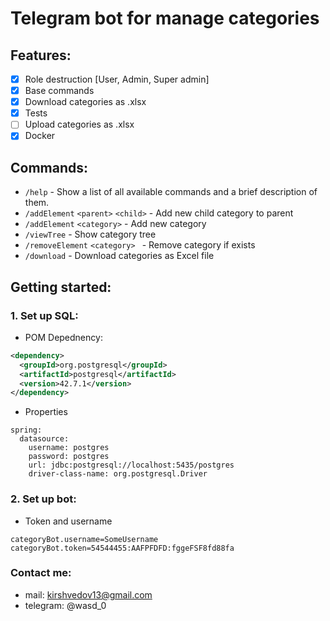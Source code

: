 # Telegram bot for manage categories

## Features:
- [x] Role destruction [User, Admin, Super admin]
- [x] Base commands
- [x] Download categories as .xlsx
- [x] Tests
- [ ] Upload categories as .xlsx
- [x] Docker

## Commands:
 - ``` /help ``` - Show a list of all available commands and a brief description of them.
 - ``` /addElement ``` ```<parent>``` ```<child>``` - Add new child category to parent
 - ``` /addElement ``` ```<category>```  - Add new category
 - ``` /viewTree ``` - Show category  tree
 - ``` /removeElement ``` ```<category> ``` - Remove category if exists
 - ``` /download ``` - Download categories as Excel file

## Getting started:

### 1. Set up SQL:

- POM Depednency:
```xml
<dependency>
  <groupId>org.postgresql</groupId>
  <artifactId>postgresql</artifactId>
  <version>42.7.1</version>
</dependency>
```
- Properties
```
spring:
  datasource:
    username: postgres
    password: postgres
    url: jdbc:postgresql://localhost:5435/postgres
    driver-class-name: org.postgresql.Driver
```

### 2. Set up bot:

- Token and username
```
categoryBot.username=SomeUsername
categoryBot.token=54544455:AAFPFDFD:fggeFSF8fd88fa
```

### Contact me: 
- mail: kirshvedov13@gmail.com
- telegram: @wasd_0
